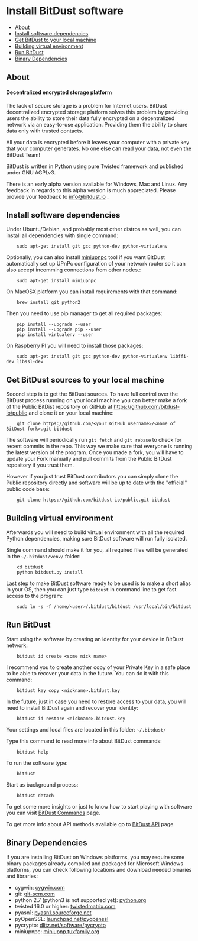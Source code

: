 # Install BitDust software


* [About](#about)
* [Install software dependencies](#install-software-dependencies)
* [Get BitDust to your local machine](#get-bitdust-to-your-local-machine)
* [Building virtual environment](#building-virtual-environment)
* [Run BitDust](#run-bitdust)
* [Binary Dependencies](#binary-dependencies)



## About

#### Decentralized encrypted storage platform

The lack of secure storage is a problem for Internet users. BitDust decentralized encrypted storage platform solves this problem by providing users the ability to store their data fully encrypted on a decentralized network via an easy-to-use application. Providing them the ability to share data only with trusted contacts.

All your data is encrypted before it leaves your computer with a private key that your computer generates. No one else can read your data, not even the BitDust Team! 

BitDust is written in Python using pure Twisted framework and published under GNU AGPLv3.

There is an early alpha version available for Windows, Mac and Linux. Any feedback in regards to this alpha version is much appreciated. Please provide your feedback to info@bitdust.io .


## Install software dependencies

Under Ubuntu/Debian, and probably most other distros as well, you can install all dependencies with single command:

        sudo apt-get install git gcc python-dev python-virtualenv


Optionally, you can also install [miniupnpc](http://miniupnp.tuxfamily.org/) tool if you want BitDust automatically set up UPnPc configuration of your network router so it can also accept incomming connections from other nodes.:

        sudo apt-get install miniupnpc


On MacOSX platform you can install requirements with that command:

        brew install git python2


Then you need to use pip manager to get all required packages:

        pip install --upgrade --user
        pip install --upgrade pip --user
        pip install virtualenv --user


On Raspberry PI you will need to install those packages:

        sudo apt-get install git gcc python-dev python-virtualenv libffi-dev libssl-dev



## Get BitDust sources to your local machine

Second step is to get the BitDust sources. To have full control over the BitDust process running on your local machine you can better make a fork of the Public BitDist repository on GitHub at https://github.com/bitdust-io/public and clone it on your local machine:

        git clone https://github.com/<your GitHub username>/<name of BitDust fork>.git bitdust


The software will periodically run `git fetch` and `git rebase` to check for recent commits in the repo. This way we make sure that everyone is running the latest version of the program. Once you made a fork, you will have to update your Fork manually and pull commits from the Public BitDust repository if you trust them.

However if you just trust BitDust contributors you can simply clone the Public repository directly and software will be up to date with the "official" public code base:

        git clone https://github.com/bitdust-io/public.git bitdust



## Building virtual environment

Afterwards you will need to build virtual environment with all the required Python dependencies, making sure BitDust software will run fully isolated.

Single command should make it for you, all required files will be generated in the `~/.bitdust/venv/` folder:

        cd bitdust
        python bitdust.py install


Last step to make BitDust software ready to be used is to make a short alias in your OS, then you can just type `bitdust` in command line to get fast access to the program:
        
        sudo ln -s -f /home/<user>/.bitdust/bitdust /usr/local/bin/bitdust



## Run BitDust

Start using the software by creating an identity for your device in BitDust network:
       
        bitdust id create <some nick name>
       

I recommend you to create another copy of your Private Key in a safe place to be able to recover your data in the future. You can do it with this command:

        bitdust key copy <nickname>.bitdust.key


In the future, just in case you need to restore access to your data, you will need to install BitDust again and recover your identity:

        bitdust id restore <nickname>.bitdust.key


Your settings and local files are located in this folder: `~/.bitdust/`

Type this command to read more info about BitDust commands:

        bitdust help


To run the software type:

        bitdust
        

Start as background process:

        bitdust detach


To get some more insights or just to know how to start playing with software
you can visit [BitDust Commands](https://bitdust.io/commands.html) page. 

To get more info about API methods available go to [BitDust API](https://bitdust.io/api.html) page.



## Binary Dependencies

If you are installing BitDust on Windows platforms, you may require some binary packages already compiled and packaged for Microsoft Windows platforms, you can check following locations and download needed binaries and libraries:

* cygwin: [cygwin.com](https://cygwin.com/install.html)
* git: [git-scm.com](https://git-scm.com/download/win)
* python 2.7 (python3 is not supported yet): [python.org](http://python.org/download/releases)
* twisted 16.0 or higher: [twistedmatrix.com](http://twistedmatrix.com)
* pyasn1: [pyasn1.sourceforge.net](http://pyasn1.sourceforge.net)
* pyOpenSSL: [launchpad.net/pyopenssl](https://launchpad.net/pyopenssl)
* pycrypto: [dlitz.net/software/pycrypto](https://www.dlitz.net/software/pycrypto/)
* miniupnpc: [miniupnp.tuxfamily.org](http://miniupnp.tuxfamily.org/)



<div class=fbcomments markdown="1">
</div>
